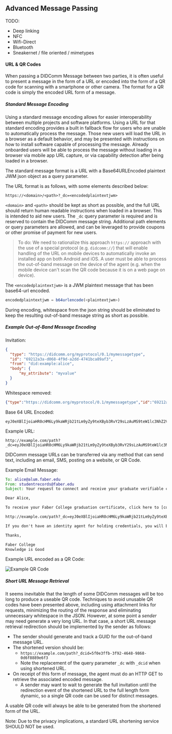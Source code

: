 ## Advanced Message Passing

TODO:

* Deep linking
* NFC
* Wifi-Direct
* Bluetooth
* Sneakernet / file oriented / mimetypes

#### URL & QR Codes

When passing a DIDComm Message between two parties, it is often useful to present a message in the form of a URL or encoded into the form of a QR code for scanning with a smartphone or other camera. The format for a QR code is simply the encoded URL form of a message.

##### Standard Message Encoding

Using a standard message encoding allows for easier interoperability between multiple projects and software platforms. Using a URL for that standard encoding provides a built in fallback flow for users who are unable to automatically process the message. Those new users will load the URL in a browser as a default behavior, and may be presented with instructions on how to install software capable of processing the message. Already onboarded users will be able to process the message without loading in a browser via mobile app URL capture, or via capability detection after being loaded in a browser.

The standard message format is a URL with a Base64URLEncoded plaintext JWM json object as a query parameter.

The URL format is as follows, with some elements described below:

```text
https://<domain>/<path>?_dc=<encodedplaintextjwm>
```

`<domain>` and `<path>` should be kept as short as possible, and the full URL should return human readable instructions when loaded in a browser. This is intended to aid new users. The `_dc` query parameter is required and is reserved to contain the DIDComm message string. Additional path elements or query parameters are allowed, and can be leveraged to provide coupons or other promise of payment for new users.

> To do: We need to rationalize this approach `https://` approach with the use of a special protocol (e.g. `didcomm://`) that will enable handling of the URL on mobile devices to automatically invoke an installed app on both Android and iOS. A user must be able to process the out-of-band message on the device of the agent (e.g. when the mobile device can't scan the QR code because it is on a web page on device).

The `<encodedplaintextjwm>` is a JWM plaintext message that has been base64-url encoded.

```javascript
encodedplaintextjwm = b64urlencode(<plaintextjwm>)
```

During encoding, whitespace from the json string should be eliminated to keep the resulting out-of-band message string as short as possible.

##### Example Out-of-Band Message Encoding

Invitation:

```json
{
  "type": "https://didcomm.org/myprotocol/0.1/mymessagetype",
  "id": "69212a3a-d068-4f9d-a2dd-4741bca89af3",
  "from": "did:example:alice",
  "body": {
      "my_attribute": "myvalue"
  }
}
```

Whitespace removed:

```json
{"type":"https://didcomm.org/myprotocol/0.1/mymessagetype","id":"69212a3a-d068-4f9d-a2dd-4741bca89af3","from":"did:example:alice","body":{"my_attribute": "myvalue"}}
```

Base 64 URL Encoded:

```text
eyJ0eXBlIjoiaHR0cHM6Ly9kaWRjb21tLm9yZy9teXByb3RvY29sLzAuMS9teW1lc3NhZ2V0eXBlIiwiaWQiOiI2OTIxMmEzYS1kMDY4LTRmOWQtYTJkZC00NzQxYmNhODlhZjMiLCJmcm9tIjoiZGlkOmV4YW1wbGU6YWxpY2UiLCJib2R5Ijp7Im15X2F0dHJpYnV0ZSI6ICJteXZhbHVlIn19
```

Example URL:

```text
http://example.com/path?_dc=eyJ0eXBlIjoiaHR0cHM6Ly9kaWRjb21tLm9yZy9teXByb3RvY29sLzAuMS9teW1lc3NhZ2V0eXBlIiwiaWQiOiI2OTIxMmEzYS1kMDY4LTRmOWQtYTJkZC00NzQxYmNhODlhZjMiLCJmcm9tIjoiZGlkOmV4YW1wbGU6YWxpY2UiLCJib2R5Ijp7Im15X2F0dHJpYnV0ZSI6ICJteXZhbHVlIn19
```

DIDComm message URLs can be transferred via any method that can send text, including an email, SMS, posting on a website, or QR Code.

Example Email Message:

```email
To: alice@alum.faber.edu
From: studentrecords@faber.edu
Subject: Your request to connect and receive your graduate verifiable credential

Dear Alice,

To receive your Faber College graduation certificate, click here to [connect](http://example.com/path?_dc=eyJ0eXBlIjoiaHR0cHM6Ly9kaWRjb21tLm9yZy9teXByb3RvY29sLzAuMS9teW1lc3NhZ2V0eXBlIiwiaWQiOiI2OTIxMmEzYS1kMDY4LTRmOWQtYTJkZC00NzQxYmNhODlhZjMiLCJmcm9tIjoiZGlkOmV4YW1wbGU6YWxpY2UiLCJib2R5Ijp7Im15X2F0dHJpYnV0ZSI6ICJteXZhbHVlIn19) with us, or paste the following into your browser:

http://example.com/path?_dc=eyJ0eXBlIjoiaHR0cHM6Ly9kaWRjb21tLm9yZy9teXByb3RvY29sLzAuMS9teW1lc3NhZ2V0eXBlIiwiaWQiOiI2OTIxMmEzYS1kMDY4LTRmOWQtYTJkZC00NzQxYmNhODlhZjMiLCJmcm9tIjoiZGlkOmV4YW1wbGU6YWxpY2UiLCJib2R5Ijp7Im15X2F0dHJpYnV0ZSI6ICJteXZhbHVlIn19

If you don't have an identity agent for holding credentials, you will be given instructions on how you can get one.

Thanks,

Faber College
Knowledge is Good
```

Example URL encoded as a QR Code:

![Example QR Code](ExampleQRCode.png)

##### Short URL Message Retrieval

It seems inevitable that the length of some DIDComm messages will be too long to produce a useable QR code. Techniques to avoid unusable QR codes have been presented above, including using attachment links for requests, minimizing the routing of the response and eliminating unnecessary whitespace in the JSON. However, at some point a _sender_ may need generate a very long URL. In that case, a short URL message retrieval redirection should be implemented by the sender as follows:

- The sender should generate and track a GUID for the out-of-band message URL.
- The shortened version should be:
  - `https://example.com/path?_dcid=5f0e3ffb-3f92-4648-9868-0d6f8889e6f3`
  - Note the replacement of the query parameter `_dc` with `_dcid` when using shortened URL.
- On receipt of this form of message, the agent must do an HTTP GET to retrieve the associated encoded  message.
  - A sender may want to wait to generate the full invitation until the redirection event of the shortened URL to the full length form dynamic, so a single QR code can be used for distinct messages.

A usable QR code will always be able to be generated from the shortened form of the URL.

Note: Due to the privacy implications, a standard URL shortening service SHOULD NOT be used.